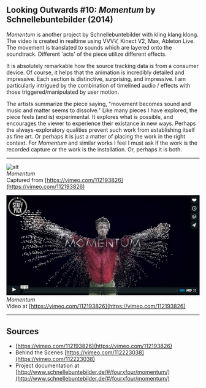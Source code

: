 ## Looking Outwards #10: *Momentum* by Schnellebuntebilder (2014)

*Momentum* is another project by Schnellebuntebilder with kling klang klong. The video is created in realtime using VVVV, Kinect V2, Max, Ableton Live. The movement is translated to sounds which are layered onto the soundtrack. Different 'acts' of the piece utilize different effects. 

It is absolutely remarkable how the source tracking data is from a consumer device. Of course, it helps that the animation is incredibly detailed and impressive. Each section is distinctive, surprising, and impressive. I am particularly intrigued by the combination of timelined audio / effects with those triggered/manipulated by user motion.

The artists summarize the piece saying, "movement becomes sound and music and matter seems to dissolve." Like many pieces I have explored, the piece feels (and is) experimental. It explores what is possible, and encourages the viewer to experience their existance in new ways. Perhaps the always-exploratory qualities prevent such work from establishing itself as fine art. Or perhaps it is just a matter of placing the work in the right context. For *Momentum* and similar works I feel I must ask if the work is the recorded capture or the work is the installation. Or, perhaps it is both.

---

![alt](./media/lookingoutwards/10-3.gif)  
*Momentum*   
Captured from [https://vimeo.com/112193826](https://vimeo.com/112193826) 

[![alt](./media/lookingoutwards/10-1.png)](https://vimeo.com/112193826)  
*Momentum*   
Video at [https://vimeo.com/112193826](https://vimeo.com/112193826)



---

## Sources
- [https://vimeo.com/112193826](https://vimeo.com/112193826)
- Behind the Scenes [https://vimeo.com/112223038](https://vimeo.com/112223038)
- Project documentation at [http://www.schnellebuntebilder.de/#/fourxfour/momentum/](http://www.schnellebuntebilder.de/#/fourxfour/momentum/)
